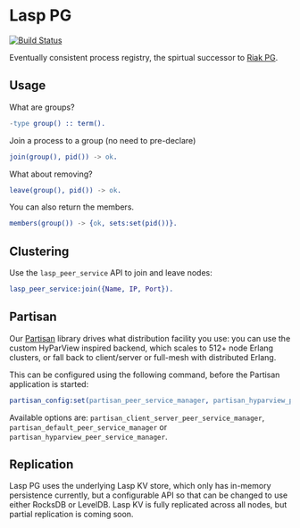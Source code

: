 Lasp PG
=======================================================

[![Build Status](https://travis-ci.org/lasp-lang/lasp_pg.svg?branch=master)](https://travis-ci.org/lasp-lang/lasp_pg)

Eventually consistent process registry, the spirtual successor to [Riak PG](https://github.com/cmeiklejohn/riak_pg).

## Usage

What are groups?

```erlang
-type group() :: term().
```

Join a process to a group (no need to pre-declare)

```erlang
join(group(), pid()) -> ok.
```

What about removing?

```erlang
leave(group(), pid()) -> ok.
```

You can also return the members.

```erlang
members(group()) -> {ok, sets:set(pid())}.
```

## Clustering

Use the ```lasp_peer_service``` API to join and leave nodes:

```erlang
lasp_peer_service:join({Name, IP, Port}).
```

## Partisan

Our [Partisan](http://github.com/lasp-lang/partisan) library drives what
distribution facility you use: you can use the custom HyParView inspired
backend, which scales to 512+ node Erlang clusters, or fall back to
client/server or full-mesh with distributed Erlang.

This can be configured using the following command, before the Partisan
application is started:

```erlang
partisan_config:set(partisan_peer_service_manager, partisan_hyparview_peer_service_manager).
```

Available options are: ```partisan_client_server_peer_service_manager```, ```partisan_default_peer_service_manager``` or ```partisan_hyparview_peer_service_manager```.

## Replication

Lasp PG uses the underlying Lasp KV store, which only has in-memory
persistence currently, but a configurable API so that can be changed to
use either RocksDB or LevelDB.  Lasp KV is fully replicated across all
nodes, but partial replication is coming soon.
